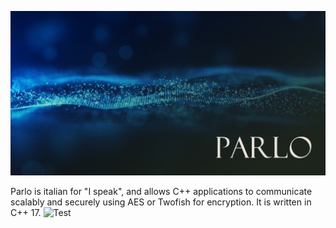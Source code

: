 <p align="center"> <img src="https://github.com/Afr0/Parlo/blob/main/Logo.png"/></p>

Parlo is italian for "I speak", and allows C++ applications to communicate scalably and securely using AES or Twofish for encryption.
It is written in C++ 17.
![Test](https://github.com/afr0/ParloPlusPlus/actions/workflows/c-cpp.yml/badge.svg?branch=main)
